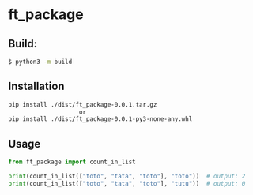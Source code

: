 # ft_package

## Build:
```bash
$ python3 -m build
```

## Installation
```bash
pip install ./dist/ft_package-0.0.1.tar.gz
                    or
pip install ./dist/ft_package-0.0.1-py3-none-any.whl
```

## Usage
```py
from ft_package import count_in_list

print(count_in_list(["toto", "tata", "toto"], "toto"))  # output: 2
print(count_in_list(["toto", "tata", "toto"], "tutu"))  # output: 0
```